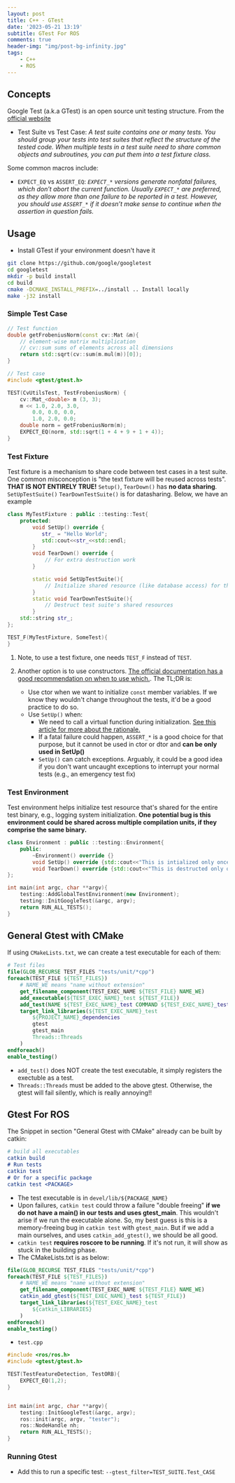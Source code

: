 ```yaml
---
layout: post
title: C++ - GTest
date: '2023-05-21 13:19'
subtitle: GTest For ROS
comments: true
header-img: "img/post-bg-infinity.jpg"
tags:
    - C++
    - ROS
---
```


## Concepts

Google Test (a.k.a GTest) is an open source unit testing structure. From the [official website](http://google.github.io/googletest/primer.html)

- Test Suite vs Test Case: *A test suite contains one or many tests. You should group your tests into test suites that reflect the structure of the tested code. When multiple tests in a test suite need to share common objects and subroutines, you can put them into a test fixture class.*

Some common macros include:

- `EXPECT_EQ` vs `ASSERT_EQ`: *`EXPECT_*` versions generate nonfatal failures, which don’t abort the current function. Usually `EXPECT_*` are preferred, as they allow more than one failure to be reported in a test. However, you should use  `ASSERT_*` if it doesn’t make sense to continue when the assertion in question fails.*

## Usage

- Install GTest if your environment doesn't have it

```bash
git clone https://github.com/google/googletest
cd googletest
mkdir -p build install
cd build
cmake -DCMAKE_INSTALL_PREFIX=../install .. Install locally
make -j32 install
```

### Simple Test Case

```cpp
// Test function
double getFrobeniusNorm(const cv::Mat &m){
    // element-wise matrix multiplication 
    // cv::sum sums of elements across all dimensions
    return std::sqrt(cv::sum(m.mul(m))[0]);
}

// Test case
#include <gtest/gtest.h>

TEST(CvUtilsTest, TestFrobeniusNorm) {
    cv::Mat_<double> m (3, 3);
    m << 1.0, 2.0, 3.0,
        0.0, 0.0, 0.0,
        1.0, 2.0, 0.0;
    double norm = getFrobeniusNorm(m);
    EXPECT_EQ(norm, std::sqrt(1 + 4 + 9 + 1 + 4));
}
```

### Test Fixture

Test fixture is a mechanism to share code between test cases in a test suite. One common misconception is "the text fixture will be reused across tests". **THAT IS NOT ENTIRELY TRUE!**  `Setup()`, `TearDown()` has **no data sharing**. `SetUpTestSuite()` `TearDownTestSuite()` is for datasharing. Below, we have an example

```cpp
class MyTestFixture : public ::testing::Test{
    protected:
        void SetUp() override {
           str_ = "Hello World";
           std::cout<<str_<<std::endl;
        }
        void TearDown() override {
            // For extra destruction work
        }

        static void SetUpTestSuite(){
            // Initialize shared resource (like database access) for the entire test suite
        }
        static void TearDownTestSuite(){
            // Destruct test suite's shared resources
        }
    std::string str_;
};

TEST_F(MyTestFixture, SomeTest){
}
```

1. Note, to use a test fixture, one needs `TEST_F` instead of `TEST`.
2. Another option is to use constructors. [The official documentation has a good recommendation on when to use which.](https://google.github.io/googletest/faq.html#CtorVsSetUp). The TL;DR is:

    - Use ctor when we want to initialize `const` member variables. If we know they wouldn't change throughout the tests, it'd be a good practice to do so.
    - Use `SetUp()` when:
        - We need to call a virtual function during initialization. [See this article for more about the rationale.](./2024-01-05-cpp-virtual.markdown)
        - If a fatal failure could happen, `ASSERT_*` is a good choice for that purpose, but it cannot be used in ctor or dtor and **can be only used in SetUp()**
        - `SetUp()` can catch exceptions. Arguably, it could be a good idea if you don't want uncaught exceptions to interrupt your normal tests (e.g., an emergency test fix)

### Test Environment

Test environment helps initialize test resource that's shared for the entire test binary, e.g., logging system initialization. **One potential bug is this environment could be shared across multiple compilation units, if they comprise the same binary.**

```cpp
class Environment : public ::testing::Environment{
    public:
        ~Environment() override {}
        void SetUp() override {std::cout<<"This is intialized only once globally"<<std::endl;}
        void TearDown() override {std::cout<<"This is destructed only once globally"<<std::endl;}
};

int main(int argc, char **argv){
    testing::AddGlobalTestEnvironment(new Environment);
    testing::InitGoogleTest(&argc, argv);
    return RUN_ALL_TESTS();
}
```

## General Gtest with CMake

If using `CMakeLists.txt`, we can create a test executable for each of them:

```cmake
# Test files
file(GLOB_RECURSE TEST_FILES "tests/unit/*cpp")
foreach(TEST_FILE ${TEST_FILES})
    # NAME_WE means "name without extension"
    get_filename_component(TEST_EXEC_NAME ${TEST_FILE} NAME_WE)
    add_executable(${TEST_EXEC_NAME}_test ${TEST_FILE})
    add_test(NAME ${TEST_EXEC_NAME}_test COMMAND ${TEST_EXEC_NAME}_test)
    target_link_libraries(${TEST_EXEC_NAME}_test
        ${PROJECT_NAME}_dependencies
        gtest
        gtest_main
        Threads::Threads
    )
endforeach()
enable_testing()
```

- `add_test()` does NOT create the test executable, it simply registers the exectuble as a test.
- `Threads::Threads` must be added to the above gtest. Otherwise, the gtest will fail silently, which is really annoying!!

## Gtest For ROS

The Snippet in section "General Gtest with CMake"  already can be built by catkin:

```cmake
# build all executables
catkin build
# Run tests
catkin test
# Or for a specific package
catkin test <PACKAGE>
```

- The test executable is in `devel/lib/${PACKAGE_NAME}`
- Upon failures, `catkin test` could throw a failure "double freeing"  **if we do not have a main() in our tests and uses gtest_main**. This wouldn't arise if we run the executable alone.
So, my best guess is this is a memory-freeing bug in `catkin test` with `gtest_main`. But if we add a main ourselves, and uses `catkin_add_gtest()`, we should be all good.
- `catkin test` **requires roscore to be running**. If it's not run, it will show as stuck in the building phase.
- The CMakeLists.txt is as below:

```cmake
file(GLOB_RECURSE TEST_FILES "tests/unit/*cpp")
foreach(TEST_FILE ${TEST_FILES})
    # NAME_WE means "name without extension"
    get_filename_component(TEST_EXEC_NAME ${TEST_FILE} NAME_WE)
    catkin_add_gtest(${TEST_EXEC_NAME}_test ${TEST_FILE})
    target_link_libraries(${TEST_EXEC_NAME}_test
        ${catkin_LIBRARIES}
    )
endforeach()
enable_testing()
```

- `test.cpp`

```cpp
#include <ros/ros.h>
#include <gtest/gtest.h>

TEST(TestFeatureDetection, TestORB){
    EXPECT_EQ(1,2);
}


int main(int argc, char **argv){
    testing::InitGoogleTest(&argc, argv);
    ros::init(argc, argv, "tester");
    ros::NodeHandle nh;
    return RUN_ALL_TESTS();
}
```

### Running Gtest

- Add this to run a specific test: `--gtest_filter=TEST_SUITE.Test_CASE`

